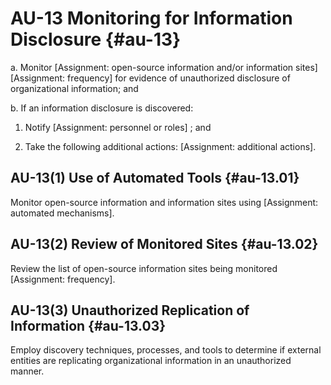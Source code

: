 # AU-13 Monitoring for Information Disclosure {#au-13}

a. Monitor [Assignment: open-source information and/or information sites]
                  [Assignment: frequency] for evidence of unauthorized disclosure of organizational information; and

b. If an information disclosure is discovered:

1. Notify [Assignment: personnel or roles] ; and

2. Take the following additional actions: [Assignment: additional actions].

## AU-13(1) Use of Automated Tools {#au-13.01}

Monitor open-source information and information sites using [Assignment: automated mechanisms].

## AU-13(2) Review of Monitored Sites {#au-13.02}

Review the list of open-source information sites being monitored [Assignment: frequency].

## AU-13(3) Unauthorized Replication of Information {#au-13.03}

Employ discovery techniques, processes, and tools to determine if external entities are replicating organizational information in an unauthorized manner.

